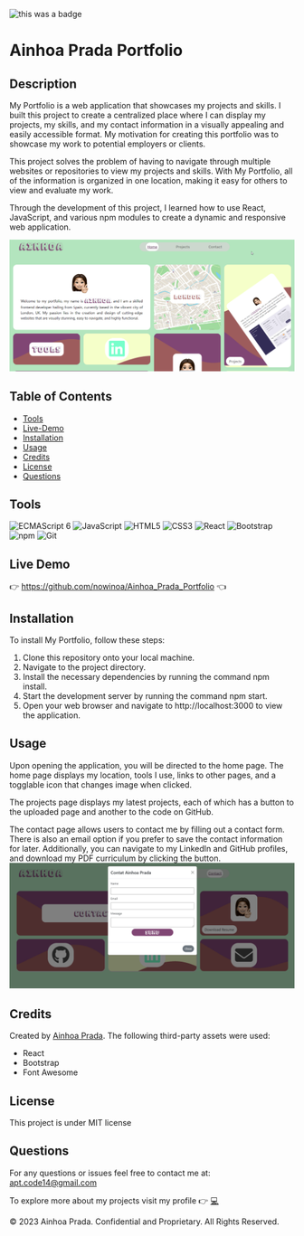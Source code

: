![this was a badge](https://img.shields.io/badge/License-MIT-blue.svg)
# Ainhoa Prada Portfolio

## Description
My Portfolio is a web application that showcases my projects and skills. I built this project to create a centralized place where I can display my projects, my skills, and my contact information in a visually appealing and easily accessible format. My motivation for creating this portfolio was to showcase my work to potential employers or clients.

This project solves the problem of having to navigate through multiple websites or repositories to view my projects and skills. With My Portfolio, all of the information is organized in one location, making it easy for others to view and evaluate my work.

Through the development of this project, I learned how to use React, JavaScript, and various npm modules to create a dynamic and responsive web application.

<img src="./public/img-app.png" alt="image of this application">

## Table of Contents
* [Tools](#tools)
* [Live-Demo](#live-demo)
* [Installation](#installation)
* [Usage](#usage)
* [Credits](#credits)
* [License](#license)
* [Questions](#questions)

## Tools
<img src="https://github.com/get-icon/geticon/raw/master/icons/es6.svg" alt="ECMAScript 6" width="30px" height="30px">  <img src="https://github.com/get-icon/geticon/raw/master/icons/javascript.svg" alt="JavaScript" width="30px" height="30px">  <img src="https://github.com/get-icon/geticon/raw/master/icons/html-5.svg" alt="HTML5" width="30px" height="30px">  <img src="https://github.com/get-icon/geticon/raw/master/icons/css-3.svg" alt="CSS3" width="30px" height="30px">  <img src="https://github.com/get-icon/geticon/raw/master/icons/react.svg" alt="React" width="30px" height="30px">  <img src="https://github.com/get-icon/geticon/raw/master/icons/bootstrap.svg" alt="Bootstrap" width="30px" height="30px">  <img src="https://github.com/get-icon/geticon/raw/master/icons/npm.svg" alt="npm" width="30px" height="30px">  <img src="https://github.com/get-icon/geticon/raw/master/icons/git-icon.svg" alt="Git" width="30px" height="30px">

## Live Demo
:point_right:  https://github.com/nowinoa/Ainhoa_Prada_Portfolio  :point_left:

## Installation
To install My Portfolio, follow these steps:

1. Clone this repository onto your local machine.
2. Navigate to the project directory.
3. Install the necessary dependencies by running the command npm install.
4. Start the development server by running the command npm start.
5. Open your web browser and navigate to http://localhost:3000 to view the application.

## Usage
Upon opening the application, you will be directed to the home page. The home page displays my location, tools I use, links to other pages, and a togglable icon that changes image when clicked.

The projects page displays my latest projects, each of which has a button to the uploaded page and another to the code on GitHub.

The contact page allows users to contact me by filling out a contact form. There is also an email option if you prefer to save the contact information for later. Additionally, you can navigate to my LinkedIn and GitHub profiles, and download my PDF curriculum by clicking the button.
<img src="./public/contact-form.png" alt="image of this application">


## Credits
Created by <a href="https://github.com/nowinoa">Ainhoa Prada</a>.
The following third-party assets were used:

* React
* Bootstrap
* Font Awesome

## License
This project is under MIT license
        

## Questions
For any questions or issues feel free to contact me at: apt.code14@gmail.com

To explore more about my projects visit my profile :point_right: <a href="https://github.com/nowinoa">:computer:</a>

© 2023 Ainhoa Prada. Confidential and Proprietary. All Rights Reserved.
